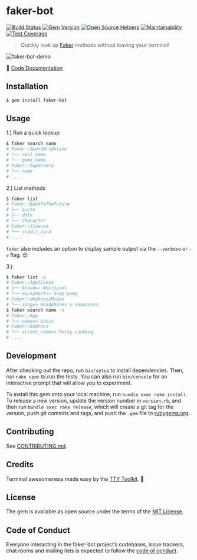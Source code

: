 # faker-bot

[![Build Status](https://travis-ci.org/faker-ruby/faker-bot.svg?branch=master)](https://travis-ci.org/faker-ruby/faker-bot)
[![Gem Version](https://badge.fury.io/rb/faker-bot.svg)](https://badge.fury.io/rb/faker-bot)
[![Open Source Helpers](https://www.codetriage.com/faker-ruby/faker-bot/badges/users.svg)](https://www.codetriage.com/faker-ruby/faker-bot)
[![Maintainability](https://api.codeclimate.com/v1/badges/f40541168a0fafbe1808/maintainability)](https://codeclimate.com/github/faker-ruby/faker-bot/maintainability)
[![Test Coverage](https://api.codeclimate.com/v1/badges/f40541168a0fafbe1808/test_coverage)](https://codeclimate.com/github/faker-ruby/faker-bot/test_coverage)

> Quickly look up [Faker](https://github.com/faker-ruby/faker) methods without leaving your terminal!

![faker-bot-demo](https://user-images.githubusercontent.com/17295175/62558993-c57be080-b882-11e9-972e-7588408d45c3.gif)

:book: [Code Documentation](https://www.rubydoc.info/github/faker-ruby/faker-bot)

## Installation

```bash
$ gem install faker-bot
```

## Usage

1.) Run a quick lookup

```bash
$ faker search name
# Faker::SwordArtOnline
# └── real_name
# └── game_name
# Faker::Superhero
# └── name
# ....
```

2.) List methods

```sh
$ faker list
# Faker::BackToTheFuture
# ├── quote
# ├── date
# └── character
# Faker::Finance
# └── credit_card
# ....
```

`faker` also includes an option to display sample output via the `--verbose` or `-v` flag. :wink:

3.)

```sh
$ faker list -v
# Faker::Appliance
# ├── brand=> Whirlpool
# └── equipment=> Sump pump
# Faker::UmphreysMcgee
# └── song=> Headphones & Snowcones
$ faker search name -v
# Faker::App
# └── name=> Subin
# Faker::Address
# └── street_name=> Percy Landing
# ....
```

## Development

After checking out the repo, run `bin/setup` to install dependencies. Then, run `rake spec` to run the tests. You can also run `bin/console` for an interactive prompt that will allow you to experiment.

To install this gem onto your local machine, run `bundle exec rake install`. To release a new version, update the version number in `version.rb`, and then run `bundle exec rake release`, which will create a git tag for the version, push git commits and tags, and push the `.gem` file to [rubygems.org](https://rubygems.org).

## Contributing

See [CONTRIBUTING.md](https://github.com/faker-ruby/faker-bot/blob/master/CONTRIBUTING.md).

## Credits

Terminal awesomeness made easy by the [TTY Toolkit](http://piotrmurach.github.io/tty/). :beer:

## License

The gem is available as open source under the terms of the [MIT License](https://opensource.org/licenses/MIT).

## Code of Conduct

Everyone interacting in the faker-bot project’s codebases, issue trackers, chat rooms and mailing lists is expected to follow the [code of conduct](https://github.com/faker-ruby/faker-bot/blob/master/CODE_OF_CONDUCT.md).

